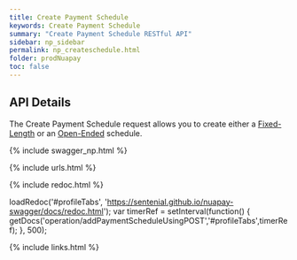 ```yaml
---
title: Create Payment Schedule
keywords: Create Payment Schedule
summary: "Create Payment Schedule RESTful API"
sidebar: np_sidebar
permalink: np_createschedule.html
folder: prodNuapay
toc: false
---
```


## API Details

The Create Payment Schedule request allows you to create either a <a href="#" data-toggle="tooltip" data-original-title="{{site.data.glossary.schedule-fixed}}">Fixed-Length</a> or an <a href="#" data-toggle="tooltip" data-original-title="{{site.data.glossary.schedule-open}}">Open-Ended</a> schedule. 

{% include swagger_np.html %}

{% include urls.html %}


<ul id="profileTabs" class="nav nav-tabs">
    
   
</ul>
   
{% include redoc.html %}
   
loadRedoc('#profileTabs', 'https://sentenial.github.io/nuapay-swagger/docs/redoc.html');
var timerRef = setInterval(function() { getDocs('operation/addPaymentScheduleUsingPOST','#profileTabs',timerRef); }, 500);


</script>


<div id="mydiv"></div>
</div>
</div>


{% include links.html %}
